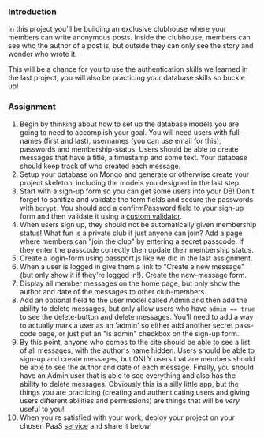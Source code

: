 ### Introduction
In this project you'll be building an exclusive clubhouse where your members can write anonymous posts. Inside the clubhouse, members can see who the author of a post is, but outside they can only see the story and wonder who wrote it.

This will be a chance for you to use the authentication skills we learned in the last project, you will also be practicing your database skills so buckle up!

### Assignment 

<div class="lesson-content__panel" markdown="1">

1. Begin by thinking about how to set up the database models you are going to need to accomplish your goal. You will need users with full-names (first and last), usernames (you can use email for this), passwords and membership-status. Users should be able to create messages that have a title, a timestamp and some text.  Your database should keep track of who created each message.
2. Setup your database on Mongo and generate or otherwise create your project skeleton, including the models you designed in the last step.
3. Start with a sign-up form so you can get some users into your DB! Don't forget to sanitize and validate the form fields and secure the passwords with `bcrypt`. You should add a confirmPassword field to your sign-up form and then validate it using a [custom validator](https://express-validator.github.io/docs/guides/customizing).
4. When users sign up, they should not be automatically given membership status! What fun is a private club if just anyone can join? Add a page where members can "join the club" by entering a secret passcode. If they enter the passcode correctly then update their membership status.
5. Create a login-form using passport.js like we did in the last assignment.
6. When a user is logged in give them a link to "Create a new message" (but only show it if they're logged in!).  Create the new-message form.
7. Display all member messages on the home page, but only show the author and date of the messages to other club-members.
8. Add an optional field to the user model called Admin and then add the ability to delete messages, but only allow users who have `admin == true` to see the delete-button and delete messages.  You'll need to add a way to actually mark a user as an 'admin' so either add another secret pass-code page, or just put an "is admin" checkbox on the sign-up form.
9. By this point, anyone who comes to the site should be able to see a list of all messages, with the author's name hidden. Users should be able to sign-up and create messages, but ONLY users that are members should be able to see the author and date of each message. Finally, you should have an Admin user that is able to see everything and also has the ability to delete messages. Obviously this is a silly little app, but the things you are practicing (creating and authenticating users and giving users different abilities and permissions) are things that will be _very_ useful to you!
10. When you're satisfied with your work, deploy your project on your chosen PaaS [service](https://www.theodinproject.com/lessons/nodejs-deployment) and share it below!

</div>
